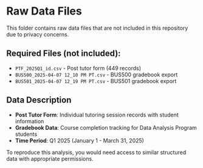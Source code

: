 # Raw Data Files

This folder contains raw data files that are not included in this repository due to privacy concerns.

## Required Files (not included):
- `PTF_2025Q1_id.csv` - Post tutor form (449 records)
- `BUS500_2025-04-07 12_10 PM PT.csv` - BUS500 gradebook export
- `BUS501_2025-04-07 12_19 PM PT.csv` - BUS501 gradebook export

## Data Description
- **Post Tutor Form**: Individual tutoring session records with student information
- **Gradebook Data**: Course completion tracking for Data Analysis Program students
- **Time Period**: Q1 2025 (January 1 - March 31, 2025)

To reproduce this analysis, you would need access to similar structured data with appropriate permissions.